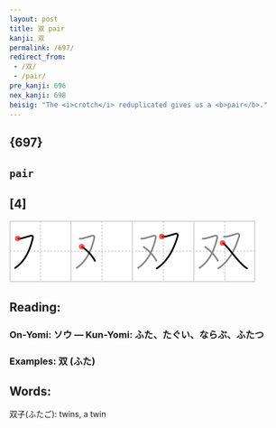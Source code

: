 ```yaml
---
layout: post
title: 双 pair
kanji: 双
permalink: /697/
redirect_from:
 - /双/
 - /pair/
pre_kanji: 696
nex_kanji: 698
heisig: "The <i>crotch</i> reduplicated gives us a <b>pair</b>."
---
```


## {697}

## `pair`

## [4]

<div class="stroke"><img src="../images/E58F8C.png" /></div>

## Reading:

### On-Yomi: ソウ &mdash; Kun-Yomi: ふた、たぐい、ならぶ、ふたつ

### Examples: 双 (ふた)

## Words:

双子(ふたご): twins, a twin

